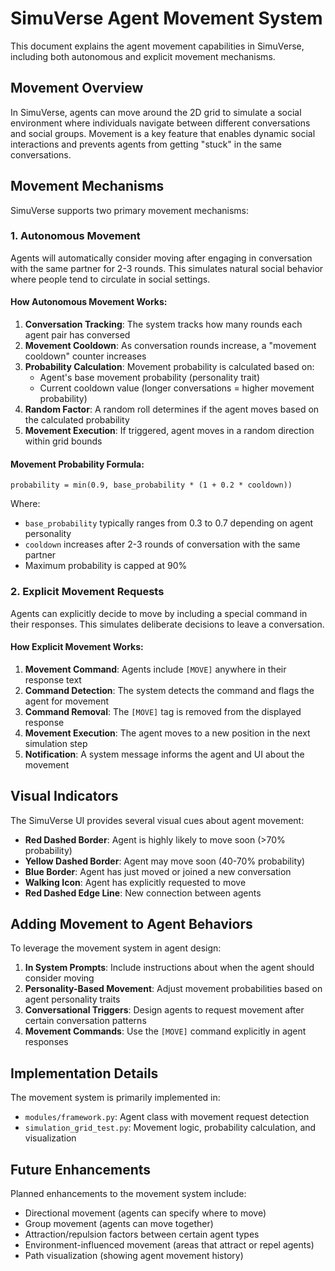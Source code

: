 # SimuVerse Agent Movement System

This document explains the agent movement capabilities in SimuVerse, including both autonomous and explicit movement mechanisms.

## Movement Overview

In SimuVerse, agents can move around the 2D grid to simulate a social environment where individuals navigate between different conversations and social groups. Movement is a key feature that enables dynamic social interactions and prevents agents from getting "stuck" in the same conversations.

## Movement Mechanisms

SimuVerse supports two primary movement mechanisms:

### 1. Autonomous Movement

Agents will automatically consider moving after engaging in conversation with the same partner for 2-3 rounds. This simulates natural social behavior where people tend to circulate in social settings.

#### How Autonomous Movement Works:

1. **Conversation Tracking**: The system tracks how many rounds each agent pair has conversed
2. **Movement Cooldown**: As conversation rounds increase, a "movement cooldown" counter increases
3. **Probability Calculation**: Movement probability is calculated based on:
   - Agent's base movement probability (personality trait)
   - Current cooldown value (longer conversations = higher movement probability)
4. **Random Factor**: A random roll determines if the agent moves based on the calculated probability
5. **Movement Execution**: If triggered, agent moves in a random direction within grid bounds

#### Movement Probability Formula:

```
probability = min(0.9, base_probability * (1 + 0.2 * cooldown))
```

Where:
- `base_probability` typically ranges from 0.3 to 0.7 depending on agent personality
- `cooldown` increases after 2-3 rounds of conversation with the same partner
- Maximum probability is capped at 90%

### 2. Explicit Movement Requests

Agents can explicitly decide to move by including a special command in their responses. This simulates deliberate decisions to leave a conversation.

#### How Explicit Movement Works:

1. **Movement Command**: Agents include `[MOVE]` anywhere in their response text
2. **Command Detection**: The system detects the command and flags the agent for movement
3. **Command Removal**: The `[MOVE]` tag is removed from the displayed response
4. **Movement Execution**: The agent moves to a new position in the next simulation step
5. **Notification**: A system message informs the agent and UI about the movement

## Visual Indicators

The SimuVerse UI provides several visual cues about agent movement:

- **Red Dashed Border**: Agent is highly likely to move soon (>70% probability)
- **Yellow Dashed Border**: Agent may move soon (40-70% probability)
- **Blue Border**: Agent has just moved or joined a new conversation
- **Walking Icon**: Agent has explicitly requested to move
- **Red Dashed Edge Line**: New connection between agents

## Adding Movement to Agent Behaviors

To leverage the movement system in agent design:

1. **In System Prompts**: Include instructions about when the agent should consider moving
2. **Personality-Based Movement**: Adjust movement probabilities based on agent personality traits
3. **Conversational Triggers**: Design agents to request movement after certain conversation patterns
4. **Movement Commands**: Use the `[MOVE]` command explicitly in agent responses

## Implementation Details

The movement system is primarily implemented in:
- `modules/framework.py`: Agent class with movement request detection
- `simulation_grid_test.py`: Movement logic, probability calculation, and visualization

## Future Enhancements

Planned enhancements to the movement system include:
- Directional movement (agents can specify where to move)
- Group movement (agents can move together)
- Attraction/repulsion factors between certain agent types
- Environment-influenced movement (areas that attract or repel agents)
- Path visualization (showing agent movement history)